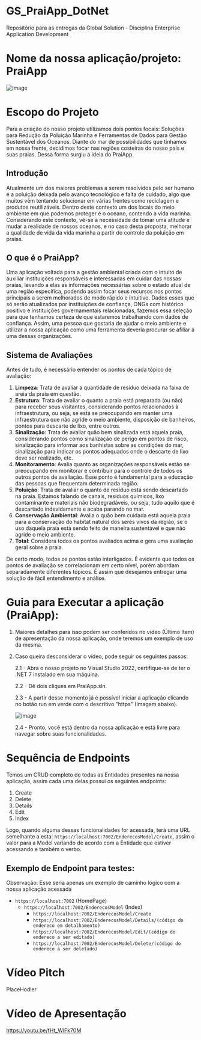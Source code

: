 # GS_PraiApp_DotNet
Repositório para as entregas da Global Solution - Disciplina Enterprise Application Development 

# Nome da nossa aplicação/projeto: PraiApp

![image](https://github.com/HebertLins/GS_PraiApp_DotNet/assets/111543334/a2d1efd9-20e9-4783-a6ff-b2fab70de1e3)

# Escopo do Projeto

Para a criação do nosso projeto utilizamos dois pontos focais: Soluções para Redução da Poluição Marinha e Ferramentas de Dados para Gestão Sustentável dos Oceanos.
Diante do mar de possibilidades que tínhamos em nossa frente, decidimos focar nas regiões costeiras do nosso país e suas praias. Dessa forma surgiu a ideia do PraiApp.

## Introdução

Atualmente um dos maiores problemas a serem resolvidos pelo ser humano é a poluição deixada pelo avanço tecnológico e falta de cuidado, algo que muitos vêm tentando 
solucionar em várias frentes como reciclagem e produtos reutilizáveis. Dentro deste contexto um dos locais do meio ambiente em que podemos proteger é o oceano, contendo a vida marinha. 
Considerando este contexto, vê-se a necessidade de tomar uma atitude e mudar a realidade de nossos oceanos, e no caso desta proposta, melhorar a qualidade de vida da vida marinha 
a partir do controle da poluição em praias.

## O que é o PraiApp?

Uma aplicação voltada para a gestão ambiental criada com o intuito de auxiliar instituições responsáveis e interessadas em cuidar das nossas praias, levando a elas as 
informações necessárias sobre o estado atual de uma região específica, podendo assim focar seus recursos nos pontos principais a serem melhorados de modo rápido e intuitivo.
Dados esses que só serão atualizados por instituições de confiança, ONGs com histórico positivo e instituições governamentais relacionadas, fazemos essa seleção para 
que tenhamos certeza de que estaremos trabalhando com dados de confiança. Assim, uma pessoa que gostaria de ajudar o meio ambiente e utilizar a nossa aplicação como 
uma ferramenta deveria procurar se afiliar a uma dessas organizações.

## Sistema de Avaliações

Antes de tudo, é necessário entender os pontos de cada tópico de avaliação:

1. **Limpeza**: Trata de avaliar a quantidade de resíduo deixada na faixa de areia da praia em questão.
2. **Estrutura**: Trata de avaliar o quanto a praia está preparada (ou não) para receber seus visitantes, considerando pontos relacionados à infraestrutura, ou seja, se está se preocupando em manter uma infraestrutura que não agride o meio ambiente, disposição de banheiros, pontos para descarte de lixo, entre outros.
3. **Sinalização**: Trata de avaliar quão bem sinalizada está aquela praia, considerando pontos como sinalização de perigo em pontos de risco, sinalização para informar aos banhistas sobre as condições do mar, sinalização para indicar os pontos adequados onde o descarte de lixo deve ser realizado, etc.
4. **Monitoramento**: Avalia quanto as organizações responsáveis estão se preocupando em monitorar e contribuir para o controle de todos os outros pontos de avaliação. Esse ponto é fundamental para a educação das pessoas que frequentam determinada região.
5. **Poluição**: Trata de avaliar o quanto de resíduo está sendo descartado na praia. Estamos falando de canais, resíduos químicos, lixo contaminante e materiais não biodegradáveis, ou seja, tudo aquilo que é descartado indevidamente e acaba parando no mar.
6. **Conservação Ambiental**: Avalia o quão bem cuidada está aquela praia para a conservação do habitat natural dos seres vivos da região, se o uso daquela praia está sendo feito de maneira sustentável e que não agride o meio ambiente.
7. **Total**: Considera todos os pontos avaliados acima e gera uma avaliação geral sobre a praia.

De certo modo, todos os pontos estão interligados. É evidente que todos os pontos de avaliação se correlacionam em certo nível, porém abordam separadamente diferentes tópicos. É assim que desejamos entregar uma solução de fácil entendimento e análise.

# Guia para Executar a aplicação (PraiApp):

1. Maiores detalhes para isso podem ser conferidos no vídeo (Último Item) de apresentação da nossa aplicação, onde teremos um exemplo de uso da mesma.

2. Caso queira desconsiderar o vídeo, pode seguir os seguintes passos:

   2.1 - Abra o nosso projeto no Visual Studio 2022, certifique-se de ter o .NET 7 instalado em sua máquina.
   
   2.2 - Dê dois cliques em PraiApp.sln.
   
   2.3 - A partir desse momento já é possível iniciar a aplicação clicando no botão run em verde com o descritivo "https" (Imagem abaixo).
   
   ![image](https://github.com/HebertLins/GS_PraiApp_DotNet/assets/111543334/b1582627-164b-4a8c-b247-0093447940de)
   
   2.4 - Pronto, você está dentro da nossa aplicação e está livre para navegar sobre suas funcionalidades.

# Sequência de Endpoints

Temos um CRUD completo de todas as Entidades presentes na nossa aplicação, assim cada uma delas possui os seguintes endpoints:

1. Create
2. Delete
3. Details
4. Edit
5. Index

Logo, quando alguma dessas funcionalidades for acessada, terá uma URL semelhante a esta: `https://localhost:7002/EnderecosModel/Create`, assim o valor para a Model variando de acordo com a Entidade que estiver acessando e também o verbo.

## Exemplo de Endpoint para testes:

Observação: Esse seria apenas um exemplo de caminho lógico com a nossa aplicação acessada

- `https://localhost:7002` (HomePage)
  - `https://localhost:7002/EnderecosModel` (Index)
    - `https://localhost:7002/EnderecosModel/Create`
    - `https://localhost:7002/EnderecosModel/Details/(código do endereco em detalhamento)`
    - `https://localhost:7002/EnderecosModel/Edit/(código do endereco a ser editado)`
    - `https://localhost:7002/EnderecosModel/Delete/(código do endereco a ser deletado)`

#   Vídeo Pitch

PlaceHodler

#   Vídeo de Apresentação

https://youtu.be/fHt_WlFk70M
